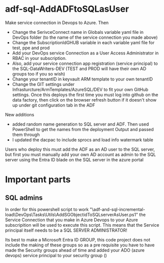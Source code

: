 # adf-sql-AddADFtoSQLasUser

Make service connection in Devops to Azure. Then 

- Change the SerivceConnect name in Globals variable yaml file in DevOps folder (to the name of the service connection you made above)
- Change the SubscriptionIdGHUB variable in each variable yaml file for test, ppe and prod
- Add your DevOps service Connection as a User Access Administrator in RBAC in your subscription. 
 - Also, add your service connection app registration (service principal) to the SQL-DataWriters-DEV (TEST and PROD will have their own AD groups too if you so wish)
- Change your tenantID in keyvault ARM template to your own tenantID
- Change the GIT settings under Infrasturcture/ArmTemplates/AzureSQL/DEV to fit your own GitHub settings. Once this deploys the first time you must log into github on the data factory, then click on the browser refresh button if it doesn't show up under git configuration tab in the ADF

New additions
 - added random name generation to SQL server and ADF. Then used PowerShell to get the names from the deployment Output and passed them through
 - I updated the dacpac to include sprocs and load info watermark table

Users who deploy this must add the ADF as an AD user to the SQL server, but first you must manually add your own AD account as admin to the SQL server using the Entra ID blade on the SQL server in the azure portal 

# Important parts

## SQL admins
In order for this powershell script to work "\adf-and-sql-incremental-load\DevOps\Tasks\Utils\AddSGObjectidToSQLserverAsUser.ps1" the Service Connection that you make in Azure Devops to your Azure subscripition will be used to execute this script. This means that the Service principal itself needs to be a SQL SERVER ADMINISTRATOR! 

Its best to make a Microsoft Entra ID GROUP, this code project does not include the making of these groups so as a pre requisite you have to have made the Security groups ahead of time and added your ADO (azure devops) service principal to your security group ()